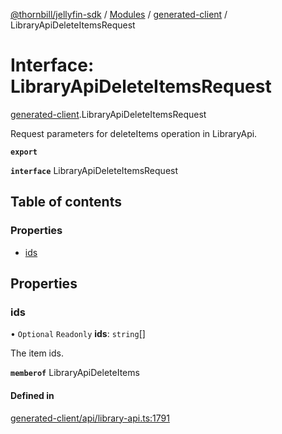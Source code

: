 [@thornbill/jellyfin-sdk](../README.md) / [Modules](../modules.md) / [generated-client](../modules/generated_client.md) / LibraryApiDeleteItemsRequest

# Interface: LibraryApiDeleteItemsRequest

[generated-client](../modules/generated_client.md).LibraryApiDeleteItemsRequest

Request parameters for deleteItems operation in LibraryApi.

**`export`**

**`interface`** LibraryApiDeleteItemsRequest

## Table of contents

### Properties

- [ids](generated_client.LibraryApiDeleteItemsRequest.md#ids)

## Properties

### ids

• `Optional` `Readonly` **ids**: `string`[]

The item ids.

**`memberof`** LibraryApiDeleteItems

#### Defined in

[generated-client/api/library-api.ts:1791](https://github.com/thornbill/jellyfin-sdk-typescript/blob/03092f3/src/generated-client/api/library-api.ts#L1791)
